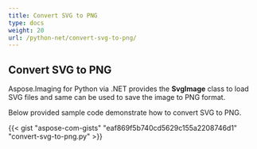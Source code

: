 ```yaml
---
title: Convert SVG to PNG
type: docs
weight: 20
url: /python-net/convert-svg-to-png/
---
```


## **Convert SVG to PNG**
Aspose.Imaging for Python via .NET provides the **SvgImage** class to load SVG files and same can be used to save the image to PNG format.

Below provided sample code demonstrate how to convert SVG to PNG.

{{< gist "aspose-com-gists" "eaf869f5b740cd5629c155a2208746d1" "convert-svg-to-png.py" >}}
